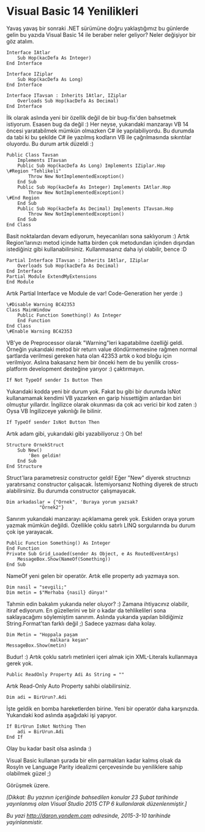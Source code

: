 # Visual Basic 14 Yenilikleri
Yavaş yavaş bir sonraki .NET sürümüne doğru yaklaştığımız bu günlerde gelin bu yazıda Visual Basic 14 ile beraber neler geliyor? Neler değişiyor bir göz atalım. 

```VB
Interface IAtlar
    Sub Hop(kacDefa As Integer)
End Interface

Interface IZiplar
    Sub Hop(kacDefa As Long)
End Interface

Interface ITavsan : Inherits IAtlar, IZiplar
    Overloads Sub Hop(kacDefa As Decimal)
End Interface
```

İlk olarak aslında yeni bir özellik değil de bir bug-fix'den bahsetmek istiyorum. Esasen bug da değil :) Her neyse, yukarıdaki manzarayı VB 14 öncesi yaratabilmek mümkün olmazken C# ile yapılabiliyordu. Bu durumda da tabi ki bu şekilde C# ile yazılmış kodların VB ile çağrılmasında sıkıntılar oluyordu. Bu durum artık düzeldi :)

```VB
Public Class Tavsan
    Implements ITavsan  
    Public Sub Hop(kacDefa As Long) Implements IZiplar.Hop
\#Region "Tehlikeli"
        Throw New NotImplementedException()
    End Sub  
    Public Sub Hop(kacDefa As Integer) Implements IAtlar.Hop
        Throw New NotImplementedException()
\#End Region
    End Sub  
    Public Sub Hop(kacDefa As Decimal) Implements ITavsan.Hop
        Throw New NotImplementedException()
    End Sub
End Class
```

Basit noktalardan devam ediyorum, heyecanlıları sona saklıyorum :) Artık Region'larınızı metod içinde hatta birden çok metodundan içinden dışından istediğiniz gibi kullanabilirsiniz. Kullanmasanız daha iyi olabilir, bence :D

```VB
Partial Interface ITavsan : Inherits IAtlar, IZiplar
    Overloads Sub Hop(kacDefa As Decimal)
End Interface  
Partial Module ExtendMyExtensions
End Module
```

Artık Partial Interface ve Module de var! Code-Generation her yerde :)

```VB
\#Disable Warning BC42353
Class MainWindow
    Public Function Something() As Integer    
    End Function
End Class
\#Enable Warning BC42353
```

VB'ye de Preprocessor olarak "Warning"leri kapatabilme özelliği geldi. Örneğin yukarıdaki metod bir return value döndürmemesine rağmen normal şartlarda verilmesi gereken hata olan 42353 artık o kod bloğu için verilmiyor. Aslına bakasanız hem bir önceki hem de bu yenilik cross-platform development desteğine yarıyor :) çaktırmayın.

```VB
If Not TypeOf sender Is Button Then
```

Yukarıdaki kodda yeni bir durum yok. Fakat bu gibi bir durumda IsNot kullanamamak kendimi VB yazarken en garip hissettiğim anlardan biri olmuştur yıllardır. İngilizce olarak okunması da çok acı verici bir kod zaten :) Oysa VB İngilizceye yakınlığı ile bilinir.

```VB
If TypeOf sender IsNot Button Then
```

Artık adam gibi, yukarıdaki gibi yazabiliyoruz :) Oh be!

```VB
Structure OrnekStruct
    Sub New()
        'Ben geldim!
    End Sub
End Structure
```

Struct'lara parametresiz constructor geldi! Eğer "New" diyerek structınızı yaratırsanız constructor çalışacak. İstemiyorsanız Nothing diyerek de structı alabilirsiniz. Bu durumda constructor çalışmayacak.

```VB
Dim arkadaslar = {"Örnek", 'Buraya yorum yazsak?
            "Örnek2"}
```

Sanırım yukarıdaki manzarayı açıklamama gerek yok. Eskiden oraya yorum yazmak mümkün değildi. Özellikle çoklu satırlı LINQ sorgularında bu durum çok işe yarayacak.

```VB
Public Function Something() As Integer  
End Function  
Private Sub Grid_Loaded(sender As Object, e As RoutedEventArgs)
    MessageBox.Show(NameOf(Something))
End Sub
```

NameOf yeni gelen bir operatör. Artık elle property adı yazmaya son. 

```VB
Dim nasil = "sevgili;"
Dim metin = $"Merhaba {nasil} dünya!"
```

Tahmin edin bakalım yukarıda neler oluyor? :) Zamana ihtiyacınız olabilir, itiraf ediyorum. En güzellerini ve bir o kadar da tehlikelileri sona saklayacağımı söylemiştim sanırım. Aslında yukarıda yapılan bildiğimiz String.Format'tan farklı değil ;) Sadece yazması daha kolay.

```VB
Dim Metin = "Hoppala paşam
                malkara keşan"
MessageBox.Show(metin)
```

Budur! :) Artık çoklu satırlı metinleri içeri almak için XML-Literals kullanmaya gerek yok. 

```VB
Public ReadOnly Property Adi As String = ""
```

Artık Read-Only Auto Property sahibi olabilirsiniz.

```VB
Dim adi = BirUrun?.Adi
```

İşte geldik en bomba hareketlerden birine. Yeni bir operatör daha karşınızda. Yukarıdaki kod aslında aşağıdaki işi yapıyor.

```VB
If BirUrun IsNot Nothing Then
    adi = BirUrun.Adi
End If
```

Olay bu kadar basit olsa aslında :)

Visual Basic kullanan şurada bir elin parmakları kadar kalmış olsak da Rosyln ve Language Parity idealizmi çerçevesinde bu yeniliklere sahip olabilmek güzel ;) 

Görüşmek üzere.

*[Dikkat: Bu yazının içeriğinde bahsedilen konular 23 Şubat tarihinde yayınlanmış olan Visual Studio 2015 CTP 6 kullanılarak düzenlenmiştir.]*

*Bu yazi http://daron.yondem.com adresinde, 2015-3-10 tarihinde yayinlanmistir.*
